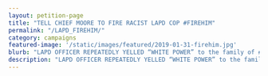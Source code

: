 ```yaml
---
layout: petition-page
title: "TELL CHIEF MOORE TO FIRE RACIST LAPD COP #FIREHIM"
permalink: "/LAPD_FIREHIM/"
category: campaigns
featured-image: '/static/images/featured/2019-01-31-firehim.jpg'
blurb: "LAPD OFFICER REPEATEDLY YELLED “WHITE POWER” to the family of #AlbertRamonDorsey and #BlackLivesMatter demonstrators. #FireHim"
description: "LAPD OFFICER REPEATEDLY YELLED “WHITE POWER” to the family of #AlbertRamonDorsey and #BlackLivesMatter demonstrators. #FireHim"
---
```

<link href='https://actionnetwork.org/css/style-embed-whitelabel-v3.css' rel='stylesheet' type='text/css' /><script src='https://actionnetwork.org/widgets/v3/petition/fire-lapd-officer?format=js&source=widget&style=full'></script><div id='can-petition-area-fire-lapd-officer' style='width: 100%'><!-- this div is the target for our HTML insertion --></div>